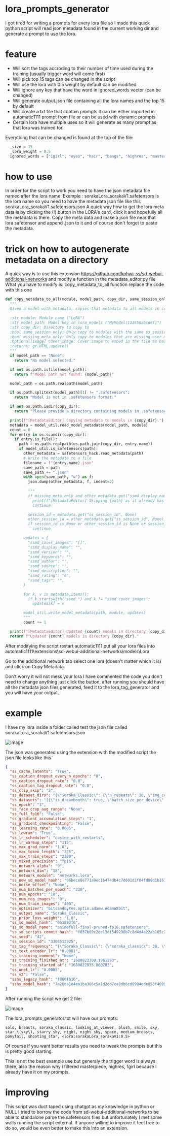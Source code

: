 # lora_prompts_generator
I got tired for writing a prompts for every lora file so I made this quick python script will read json metadata found in the current working dir and generate a prompt to use the lora.

# feature
- Will sort the tags accroding to their number of time used during the training (usually trigger word will come first)
- Will pick top 15 tags can be changed in the script
- Will use the lora with 0.5 weight by default can be modified
- Will ignore any key that have the word in ignored_words vector (can be changed)
- Will generate output.json file containing all the lora names and the top 15 by default
- Will create a txt file that contain prompts it can be either imported in automatic1111 prompt from file or can be used with dynamic prompts
- Certain lora have multiple uses so it will generate as many prompt as that lora was trained for.

Everything that can be changed is found at the top of the file:
```python
  _size = 15
  _lora_weight = 0.5
  ignored_words = ["1girl", "eyes", "hair", "bangs", "highres", "masterpiece"]
```
# how to use
In order for the script to work you need to have the json metadata file named after the lora name.
Exemple : sorakaLora_sorakaV1.safetensors is the lora name so you need to have the metadata json file like this sorakaLora_sorakaV1.safetensors.json
A quick way how to get the lora meta data is by clicking the (!) button in the LORA's card, click it and hopefully all the metadata is there.
Copy the meta data and make a json file near that lora safetensor and append .json to it and of course don't forget to paste the metadata.

# trick on how to autogenerate metadata on a directory
A quick way is to use this extension https://github.com/kohya-ss/sd-webui-additional-networks and modify a function in the metadata_editor.py file
What you have to modify is: copy_metadata_to_all function replace the code with this one

```python
def copy_metadata_to_all(module, model_path, copy_dir, same_session_only, missing_meta_only, cover_image):
  """
  Given a model with metadata, copies that metadata to all models in copy_dir.

  :str module: Module name ("LoRA")
  :str model_path: Model key in lora_models ("MyModel(123456abcdef)")
  :str copy_dir: Directory to copy to
  :bool same_session_only: Only copy to modules with the same ss_session_id
  :bool missing_meta_only: Only copy to modules that are missing user metadata
  :Optional[Image] cover_image: Cover image to embed in the file as base64
  :returns: gr.HTML.update()
  """
  if model_path == "None":
    return "No model selected."

  if not os.path.isfile(model_path):
    return f"Model path not found: {model_path}"

  model_path = os.path.realpath(model_path)

  if os.path.splitext(model_path)[1] != ".safetensors":
    return "Model is not in .safetensors format."

  if not os.path.isdir(copy_dir):
    return "Please provide a directory containing models in .safetensors format."

  print(f"[MetadataEditor] Copying metadata to models in {copy_dir}.")
  metadata = model_util.read_model_metadata(model_path, module)
  count = 0
  for entry in os.scandir(copy_dir):
    if entry.is_file():
      path = os.path.realpath(os.path.join(copy_dir, entry.name))
      if model_util.is_safetensors(path):
        other_metadata = safetensors_hack.read_metadata(path)
        # Write the metadata to a file
        filename = f"{entry.name}.json"
        save_path = path
        save_path += ".json"
        with open(save_path, "w") as f:
          json.dump(other_metadata, f, indent=2)
          
          """
          if missing_meta_only and other_metadata.get("ssmd_display_name", "").strip():
            print(f"[MetadataEditor] Skipping {path} as it already has metadata")
            continue

          session_id = metadata.get("ss_session_id", None)
          other_session_id = other_metadata.get("ss_session_id", None)
          if session_id is None or other_session_id is None or session_id != other_session_id:
            continue

        updates = {
          "ssmd_cover_images": "[]",
          "ssmd_display_name": "",
          "ssmd_version": "",
          "ssmd_keywords": "",
          "ssmd_author": "",
          "ssmd_source": "",
          "ssmd_description": "",
          "ssmd_rating": "0",
          "ssmd_tags": "",
        }

        for k, v in metadata.items():
          if k.startswith("ssmd_") and k != "ssmd_cover_images":
            updates[k] = v

        model_util.write_model_metadata(path, module, updates)
        """
        count += 1

  print(f"[MetadataEditor] Updated {count} models in directory {copy_dir}.")
  return f"Updated {count} models in directory {copy_dir}."
  ```

After modifying the script restart automatic1111 put all your lora files into automatic1111\extensions\sd-webui-additional-networks\models\Lora

Go to the additional network tab select one lora (doesn't matter which it is) and click on Copy Metadata.

Don't worry it will not mess your lora I have commented the code you don't need to change anything just click the button, after running you should have all the metadata json files generated, feed it to the lora_tag_generator and you will have your output.

# example
I have my lora inside a folder called test the json file called sorakaLora_sorakaV1.safetensors.json

![image](https://user-images.githubusercontent.com/11870227/232308845-7e9ea08f-7eea-4b91-8004-f8521dadffea.png)

The json was generated using the extension with the modified script the json file looks like this
```json
{
  "ss_cache_latents": "True",
  "ss_caption_dropout_every_n_epochs": "0",
  "ss_caption_dropout_rate": "0.0",
  "ss_caption_tag_dropout_rate": "0.0",
  "ss_clip_skip": "2",
  "ss_dataset_dirs": "{\"Soraka_Classic\": {\"n_repeats\": 10, \"img_count\": 46}}",
  "ss_datasets": "[{\"is_dreambooth\": true, \"batch_size_per_device\": 2, \"num_train_images\": 460, \"num_reg_images\": 0, \"resolution\": [512, 512], \"enable_bucket\": true, \"min_bucket_reso\": 256, \"max_bucket_reso\": 1024, \"tag_frequency\": {\"Soraka_Classic\": {\"soraka_classic\": 38, \"1girl\": 46, \"aurora\": 9, \"bag\": 3, \"breasts\": 42, \"constellation\": 6, \"crescent_moon\": 7, \"galaxy\": 8, \"light_particles\": 8, \"low-tied_long_hair\": 11, \"milky_way\": 9, \"moon\": 9, \"multi-tied_hair\": 12, \"night\": 13, \"night_sky\": 13, \"planet\": 6, \"ponytail\": 11, \"shooting_star\": 11, \"sky\": 14, \"solo\": 43, \"space\": 12, \"star_\\\\(sky\\\\)\": 14, \"starry_sky\": 14, \"starry_sky_print\": 6, \"arm_tattoo\": 3, \"blonde_hair\": 2, \"elf\": 6, \"leg_tattoo\": 5, \"looking_at_viewer\": 18, \"bare_shoulders\": 8, \"belt\": 2, \"low_twintails\": 2, \"medium_breasts\": 12, \"penis\": 2, \"twintails\": 1, \"blush\": 17, \"cleavage\": 3, \"cleavage_cutout\": 1, \"open_mouth\": 6, \"simple_background\": 9, \"smile\": 15, \"upper_body\": 4, \":<\": 1, \"arms_behind_back\": 1, \"gradient\": 3, \"gradient_background\": 3, \"ankle_wrap\": 2, \"ass\": 4, \"bandage_on_face\": 1, \"bandage_over_one_eye\": 2, \"bandaged_head\": 4, \"bandaged_neck\": 4, \"bandaid\": 4, \"bandaid_on_arm\": 2, \"bandaid_on_cheek\": 1, \"bandaid_on_face\": 4, \"bandaid_on_knee\": 1, \"bandaid_on_leg\": 1, \"bodypaint\": 1, \"boko_\\\\(girls_und_panzer\\\\)\": 1, \"budget_sarashi\": 4, \"cast\": 2, \"facepaint\": 1, \"facial_mark\": 1, \"facial_tattoo\": 1, \"grey_background\": 5, \"halloween\": 3, \"heart_tattoo\": 1, \"kaine_\\\\(nier\\\\)\": 1, \"kanbaru_suruga\": 2, \"leg_wrap\": 3, \"low_ponytail\": 2, \"mummy\": 4, \"mummy_costume\": 4, \"naked_bandage\": 5, \"narrow_waist\": 1, \"pubic_tattoo\": 3, \"pussy\": 2, \"pussy_juice\": 1, \"sarashi\": 5, \"sheik\": 2, \"shoulder_tattoo\": 2, \"silver_hair\": 2, \"thighs\": 4, \"uncensored\": 3, \"armpits\": 3, \"arms_behind_head\": 1, \"arms_up\": 1, \"eyebrows_visible_through_hair\": 2, \"hair_between_eyes\": 1, \"sweat\": 4, \"wet\": 1, \"broom\": 2, \"scythe\": 1, \"standing\": 2, \"white_background\": 2, \"choker\": 4, \"snowing\": 6, \"breast_squeeze\": 1, \"deep_skin\": 1, \"grabbing\": 2, \"grabbing_own_breast\": 1, \"nipples\": 9, \"self_fondle\": 1, \"apron\": 2, \"closed_eyes\": 3, \"closed_mouth\": 3, \"nose_blush\": 1, \"oni\": 3, \"sideboob\": 2, \"covered_nipples\": 5, \"heart\": 2, \"navel\": 3, \"nude\": 4, \"speech_bubble\": 2, \"spoken_heart\": 2, \"steaming_body\": 2, \"belly\": 1, \"braid\": 1, \"covered_navel\": 1, \"dark_elf\": 2, \"halloween_costume\": 2, \"huge_breasts\": 5, \"sweatdrop\": 1, \"thick_thighs\": 1, \"yellow_dress\": 1, \"bandaids_on_nipples\": 1, \"medium_hair\": 1, \"one_eye_closed\": 1, \"short_hair\": 4, \":d\": 2, \"armlet\": 1, \"black_sclera\": 2, \"torn_clothes\": 1, \"undead\": 1, \"necklace\": 1, \"parted_lips\": 2, \"weapon\": 4, \"aerial_fireworks\": 2, \"astronaut\": 3, \"city_lights\": 4, \"diffraction_spikes\": 1, \"earth_\\\\(planet\\\\)\": 5, \"fireflies\": 3, \"fireworks\": 4, \"full_moon\": 4, \"glint\": 1, \"green_skin\": 1, \"grey_skin\": 2, \"hand_on_hip\": 1, \"hoop_earrings\": 2, \"lightsaber\": 1, \"moonlight\": 5, \"pelvic_curtain\": 1, \"sparkle\": 2, \"sparkle_background\": 1, \"star_\\\\(symbol\\\\)\": 4, \"starry_background\": 5, \"tanabata\": 4, \"lens_flare\": 1, \"yordle\": 1, \"snow\": 1, \"collarbone\": 3, \"pale_skin\": 1, \"pink_hair\": 1, \"leash\": 1, \"purple_background\": 1, \"aqua_background\": 1, \"bikini\": 1, \"blue_background\": 1, \"green_bikini\": 1, \"halftone\": 1, \"halftone_background\": 1, \"monster_girl\": 1, \"ocean\": 1, \"orange_eyes\": 1, \"polka_dot\": 1, \"polka_dot_background\": 1, \"strap_slip\": 1, \"swimsuit\": 1, \"underwater\": 1, \"water\": 1, \"full_body\": 2, \"fur_trim\": 3, \"hooves\": 2, \"tanzaku\": 3, \"lying\": 1, \"from_behind\": 2, \"areolae\": 1, \"black_background\": 2, \"breath\": 1, \"heavy_breathing\": 1, \"smoke\": 1, \"spread_legs\": 1, \"steam\": 1, \"forest\": 1, \"leaf\": 1, \"nature\": 1, \"plant\": 1, \"tree\": 1, \"animal\": 1, \"blue_butterfly\": 1, \"bug\": 1, \"butterfly\": 1, \"butterfly_on_hand\": 1, \"glowing_butterfly\": 1, \"nose\": 1, \"white_butterfly\": 1, \"yellow_butterfly\": 1, \"cape\": 2, \"cloud\": 2, \"desert\": 1, \"space_craft\": 1, \"space_helmet\": 1, \"telescope\": 1, \"breast_grab\": 1, \"erection\": 1, \"foreskin\": 1, \"futanari\": 1, \"huge_penis\": 1, \"large_penis\": 1, \"paizuri\": 1, \"testicles\": 1, \"artist_name\": 1, \"body_writing\": 1, \"colored_skin\": 7, \"full-body_tattoo\": 1, \"hand_on_own_chest\": 2, \"horns\": 7, \"long_hair\": 6, \"pointy_ears\": 7, \"purple_skin\": 6, \"single_horn\": 4, \"sitting\": 1, \"tattoo\": 4, \"very_long_hair\": 2, \"white_hair\": 4, \"yellow_eyes\": 6, \"?\": 1, \"blue_nails\": 1, \"breast_hold\": 1, \"fingerless_gloves\": 1, \"fingernails\": 1, \"holding_staff\": 1, \"long_fingernails\": 1, \"nail_polish\": 1, \"pink_nails\": 1, \"purple_nails\": 1, \"red_nails\": 1, \"spoken_musical_note\": 1, \"spoken_question_mark\": 1, \"spoken_sweatdrop\": 1, \"yellow_nails\": 1, \"blue_skin\": 5, \"breast_suppress\": 1, \"hands_on_own_chest\": 1, \"large_breasts\": 1, \"earrings\": 1, \"jewelry\": 1, \"window\": 1, \"tail\": 2, \"colored_sclera\": 1, \"looking_back\": 1, \"staff\": 1, \"curvy\": 1, \"clenched_hand\": 1, \"clenched_hands\": 1, \"enmaided\": 1, \"frilled_apron\": 1, \"frills\": 1, \"maid\": 1, \"maid_apron\": 1, \"maid_headdress\": 1, \"thighhighs\": 1, \"waist_apron\": 1, \"waitress\": 1, \"magic\": 1, \"book\": 1}}, \"bucket_info\": {\"buckets\": {\"0\": {\"resolution\": [512, 512], \"count\": 460}}, \"mean_img_ar_error\": 0.0}, \"subsets\": [{\"img_count\": 46, \"num_repeats\": 10, \"color_aug\": false, \"flip_aug\": false, \"random_crop\": false, \"shuffle_caption\": true, \"keep_tokens\": 1, \"image_dir\": \"Soraka_Classic\", \"class_tokens\": null, \"is_reg\": false}]}]",
  "ss_epoch": "3",
  "ss_face_crop_aug_range": "None",
  "ss_full_fp16": "False",
  "ss_gradient_accumulation_steps": "1",
  "ss_gradient_checkpointing": "False",
  "ss_learning_rate": "0.0005",
  "ss_lowram": "True",
  "ss_lr_scheduler": "cosine_with_restarts",
  "ss_lr_warmup_steps": "115",
  "ss_max_grad_norm": "1.0",
  "ss_max_token_length": "225",
  "ss_max_train_steps": "2300",
  "ss_mixed_precision": "fp16",
  "ss_network_alpha": "9",
  "ss_network_dim": "18",
  "ss_network_module": "networks.lora",
  "ss_new_sd_model_hash": "06bece8e771a9ec16474db4c7d601d2f04fd08d1b1611072e7dd97c18cec3a09",
  "ss_noise_offset": "None",
  "ss_num_batches_per_epoch": "230",
  "ss_num_epochs": "10",
  "ss_num_reg_images": "0",
  "ss_num_train_images": "460",
  "ss_optimizer": "bitsandbytes.optim.adamw.AdamW8bit",
  "ss_output_name": "Soraka_Classic",
  "ss_prior_loss_weight": "1.0",
  "ss_sd_model_hash": "0b1893f6",
  "ss_sd_model_name": "animefull-final-pruned-fp16.safetensors",
  "ss_sd_scripts_commit_hash": "f037b09c2de13df549290b7c8d4d4a22ab165c36",
  "ss_seed": "42",
  "ss_session_id": "3306512925",
  "ss_tag_frequency": "{\"Soraka_Classic\": {\"soraka_classic\": 38, \"1girl\": 46, \"aurora\": 9, \"bag\": 3, \"breasts\": 42, \"constellation\": 6, \"crescent_moon\": 7, \"galaxy\": 8, \"light_particles\": 8, \"low-tied_long_hair\": 11, \"milky_way\": 9, \"moon\": 9, \"multi-tied_hair\": 12, \"night\": 13, \"night_sky\": 13, \"planet\": 6, \"ponytail\": 11, \"shooting_star\": 11, \"sky\": 14, \"solo\": 43, \"space\": 12, \"star_\\\\(sky\\\\)\": 14, \"starry_sky\": 14, \"starry_sky_print\": 6, \"arm_tattoo\": 3, \"blonde_hair\": 2, \"elf\": 6, \"leg_tattoo\": 5, \"looking_at_viewer\": 18, \"bare_shoulders\": 8, \"belt\": 2, \"low_twintails\": 2, \"medium_breasts\": 12, \"penis\": 2, \"twintails\": 1, \"blush\": 17, \"cleavage\": 3, \"cleavage_cutout\": 1, \"open_mouth\": 6, \"simple_background\": 9, \"smile\": 15, \"upper_body\": 4, \":<\": 1, \"arms_behind_back\": 1, \"gradient\": 3, \"gradient_background\": 3, \"ankle_wrap\": 2, \"ass\": 4, \"bandage_on_face\": 1, \"bandage_over_one_eye\": 2, \"bandaged_head\": 4, \"bandaged_neck\": 4, \"bandaid\": 4, \"bandaid_on_arm\": 2, \"bandaid_on_cheek\": 1, \"bandaid_on_face\": 4, \"bandaid_on_knee\": 1, \"bandaid_on_leg\": 1, \"bodypaint\": 1, \"boko_\\\\(girls_und_panzer\\\\)\": 1, \"budget_sarashi\": 4, \"cast\": 2, \"facepaint\": 1, \"facial_mark\": 1, \"facial_tattoo\": 1, \"grey_background\": 5, \"halloween\": 3, \"heart_tattoo\": 1, \"kaine_\\\\(nier\\\\)\": 1, \"kanbaru_suruga\": 2, \"leg_wrap\": 3, \"low_ponytail\": 2, \"mummy\": 4, \"mummy_costume\": 4, \"naked_bandage\": 5, \"narrow_waist\": 1, \"pubic_tattoo\": 3, \"pussy\": 2, \"pussy_juice\": 1, \"sarashi\": 5, \"sheik\": 2, \"shoulder_tattoo\": 2, \"silver_hair\": 2, \"thighs\": 4, \"uncensored\": 3, \"armpits\": 3, \"arms_behind_head\": 1, \"arms_up\": 1, \"eyebrows_visible_through_hair\": 2, \"hair_between_eyes\": 1, \"sweat\": 4, \"wet\": 1, \"broom\": 2, \"scythe\": 1, \"standing\": 2, \"white_background\": 2, \"choker\": 4, \"snowing\": 6, \"breast_squeeze\": 1, \"deep_skin\": 1, \"grabbing\": 2, \"grabbing_own_breast\": 1, \"nipples\": 9, \"self_fondle\": 1, \"apron\": 2, \"closed_eyes\": 3, \"closed_mouth\": 3, \"nose_blush\": 1, \"oni\": 3, \"sideboob\": 2, \"covered_nipples\": 5, \"heart\": 2, \"navel\": 3, \"nude\": 4, \"speech_bubble\": 2, \"spoken_heart\": 2, \"steaming_body\": 2, \"belly\": 1, \"braid\": 1, \"covered_navel\": 1, \"dark_elf\": 2, \"halloween_costume\": 2, \"huge_breasts\": 5, \"sweatdrop\": 1, \"thick_thighs\": 1, \"yellow_dress\": 1, \"bandaids_on_nipples\": 1, \"medium_hair\": 1, \"one_eye_closed\": 1, \"short_hair\": 4, \":d\": 2, \"armlet\": 1, \"black_sclera\": 2, \"torn_clothes\": 1, \"undead\": 1, \"necklace\": 1, \"parted_lips\": 2, \"weapon\": 4, \"aerial_fireworks\": 2, \"astronaut\": 3, \"city_lights\": 4, \"diffraction_spikes\": 1, \"earth_\\\\(planet\\\\)\": 5, \"fireflies\": 3, \"fireworks\": 4, \"full_moon\": 4, \"glint\": 1, \"green_skin\": 1, \"grey_skin\": 2, \"hand_on_hip\": 1, \"hoop_earrings\": 2, \"lightsaber\": 1, \"moonlight\": 5, \"pelvic_curtain\": 1, \"sparkle\": 2, \"sparkle_background\": 1, \"star_\\\\(symbol\\\\)\": 4, \"starry_background\": 5, \"tanabata\": 4, \"lens_flare\": 1, \"yordle\": 1, \"snow\": 1, \"collarbone\": 3, \"pale_skin\": 1, \"pink_hair\": 1, \"leash\": 1, \"purple_background\": 1, \"aqua_background\": 1, \"bikini\": 1, \"blue_background\": 1, \"green_bikini\": 1, \"halftone\": 1, \"halftone_background\": 1, \"monster_girl\": 1, \"ocean\": 1, \"orange_eyes\": 1, \"polka_dot\": 1, \"polka_dot_background\": 1, \"strap_slip\": 1, \"swimsuit\": 1, \"underwater\": 1, \"water\": 1, \"full_body\": 2, \"fur_trim\": 3, \"hooves\": 2, \"tanzaku\": 3, \"lying\": 1, \"from_behind\": 2, \"areolae\": 1, \"black_background\": 2, \"breath\": 1, \"heavy_breathing\": 1, \"smoke\": 1, \"spread_legs\": 1, \"steam\": 1, \"forest\": 1, \"leaf\": 1, \"nature\": 1, \"plant\": 1, \"tree\": 1, \"animal\": 1, \"blue_butterfly\": 1, \"bug\": 1, \"butterfly\": 1, \"butterfly_on_hand\": 1, \"glowing_butterfly\": 1, \"nose\": 1, \"white_butterfly\": 1, \"yellow_butterfly\": 1, \"cape\": 2, \"cloud\": 2, \"desert\": 1, \"space_craft\": 1, \"space_helmet\": 1, \"telescope\": 1, \"breast_grab\": 1, \"erection\": 1, \"foreskin\": 1, \"futanari\": 1, \"huge_penis\": 1, \"large_penis\": 1, \"paizuri\": 1, \"testicles\": 1, \"artist_name\": 1, \"body_writing\": 1, \"colored_skin\": 7, \"full-body_tattoo\": 1, \"hand_on_own_chest\": 2, \"horns\": 7, \"long_hair\": 6, \"pointy_ears\": 7, \"purple_skin\": 6, \"single_horn\": 4, \"sitting\": 1, \"tattoo\": 4, \"very_long_hair\": 2, \"white_hair\": 4, \"yellow_eyes\": 6, \"?\": 1, \"blue_nails\": 1, \"breast_hold\": 1, \"fingerless_gloves\": 1, \"fingernails\": 1, \"holding_staff\": 1, \"long_fingernails\": 1, \"nail_polish\": 1, \"pink_nails\": 1, \"purple_nails\": 1, \"red_nails\": 1, \"spoken_musical_note\": 1, \"spoken_question_mark\": 1, \"spoken_sweatdrop\": 1, \"yellow_nails\": 1, \"blue_skin\": 5, \"breast_suppress\": 1, \"hands_on_own_chest\": 1, \"large_breasts\": 1, \"earrings\": 1, \"jewelry\": 1, \"window\": 1, \"tail\": 2, \"colored_sclera\": 1, \"looking_back\": 1, \"staff\": 1, \"curvy\": 1, \"clenched_hand\": 1, \"clenched_hands\": 1, \"enmaided\": 1, \"frilled_apron\": 1, \"frills\": 1, \"maid\": 1, \"maid_apron\": 1, \"maid_headdress\": 1, \"thighhighs\": 1, \"waist_apron\": 1, \"waitress\": 1, \"magic\": 1, \"book\": 1}}",
  "ss_text_encoder_lr": "0.0001",
  "ss_training_comment": "None",
  "ss_training_finished_at": "1680823308.1961293",
  "ss_training_started_at": "1680822835.860203",
  "ss_unet_lr": "0.0005",
  "ss_v2": "False",
  "sshs_legacy_hash": "f860fb16",
  "sshs_model_hash": "7a26da1e4ea1ba366c5a1d2dd7ca0db6cd0904ede853f409923c2cd7d9fca414"
}
```

After running the script we get 2 file:

![image](https://user-images.githubusercontent.com/11870227/232308928-fa246f96-501a-4e4e-842f-163d70066771.png)

The lora_prompts_generator.txt will have our prompts:
```
solo, breasts, soraka_classic, looking_at_viewer, blush, smile, sky, star_\(sky\), starry_sky, night, night_sky, space, medium_breasts, ponytail, shooting_star, <lora:sorakaLora_sorakaV1:0.5>
```

Of course if you want better results you need to tweak the prompts but this is pretty good starting.

This is not the best example use but generaly the trigger word is always there, also the reason why i filtered masterpiece, highres, 1girl because I already have it on my prompts.

# improving
This script was duct taped using chatgpt as my knowledge in python or NULL I tried to borrow the code from sd-webui-additional-networks to be able to standalone parse the safetensors files but unfortunately I met some walls running the script external.
If anyone willing to improve it feel free to do so, would be even better to make this into an extension.
